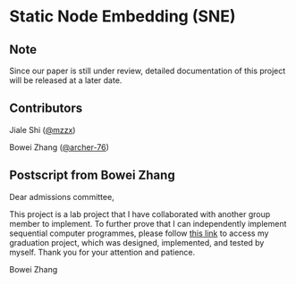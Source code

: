 # Static Node Embedding (SNE)

## Note

Since our paper is still under review, detailed documentation of this project will be released at a later date.

## Contributors

Jiale Shi ([@mzzx](https://github.com/mzzx))

Bowei Zhang ([@archer-76](https://github.com/archer-76))

## Postscript from Bowei Zhang

Dear admissions committee,

This project is a lab project that I have collaborated with another group member to implement. 
To further prove that I can independently implement sequential computer programmes, please follow [this link](https://github.com/archer-76/Disease-auxiliary-diagnosis-system-based-on-gut-microbes-and-machine-learning-methods) to access my graduation project, which was designed, implemented, and tested by myself. Thank you for your attention and patience.

Bowei Zhang

